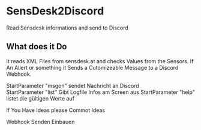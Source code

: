 # SensDesk2Discord
Read Sensdesk informations and send to Discord
## What does it Do
It reads XML Files from sensdesk.at and checks Values from the Sensors. If An Allert or something it Sends a Cutomizeable Message to a Discord Webhook.

StartParameter "msgon" sendet Nachricht an Discord\
StartParameter "list" Gibt Logfile Infos am Screen aus
StartParameter "help" listet die gültigen Werte auf

If You Have Ideas please Commot Ideas

Webhook Senden Einbauen
